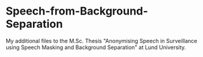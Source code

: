 # Speech-from-Background-Separation
My additional files to the M.Sc. Thesis "Anonymising Speech in Surveillance using Speech Masking and Background Separation" at Lund University.
